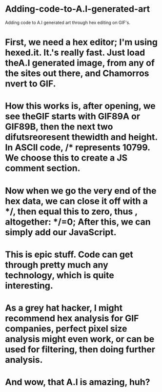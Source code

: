 # Adding-code-to-A.I-generated-art
Adding code to A.I generated art through hex editing on GIF's.

# First, we need a hex editor; I'm using hexed.it. It.'s really fast. Just load theA.I generated image, from any of the sites out there, and Chamorros nvert to GIF. 
# How this works is, after opening, we see theGIF starts with GIF89A or GIF89B, then the next two difutsreoresent thewidth and height. In ASCII code, /* represents 10799. We choose this to create a JS comment section. 
# Now when we go the very end of the hex data, we can close it off with a */, then equal this to zero, thus , altogether: */=0; After this, we can simply add our JavaScript. 
# This is epic stuff. Code can get through pretty much any technology, which is quite interesting.
# As a grey hat hacker, I might recommend hex analysis for GIF companies, perfect pixel size analysis might even work, or can be used for filtering, then doing further analysis.
# And wow, that A.I is amazing, huh?

